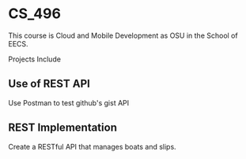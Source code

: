 # CS_496
This course is Cloud and Mobile Development as OSU in the School of EECS.

Projects Include
## Use of REST API
Use Postman to test github's gist API

## REST Implementation
Create a RESTful API that manages boats and slips.
